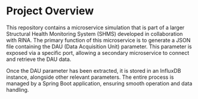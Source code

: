 # Project Overview
This repository contains a microservice simulation that is part of a larger Structural Health Monitoring System (SHMS) developed in collaboration with RINA. The primary function of this microservice is to generate a JSON file containing the DAU (Data Acquisition Unit) parameter. This parameter is exposed via a specific port, allowing a secondary microservice to connect and retrieve the DAU data.

Once the DAU parameter has been extracted, it is stored in an InfluxDB instance, alongside other relevant parameters. The entire process is managed by a Spring Boot application, ensuring smooth operation and data handling.

